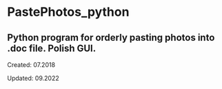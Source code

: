 # PastePhotos_python
Python program for orderly pasting photos into .doc file.
Polish GUI.
---
Created: 07.2018

Updated: 09.2022
